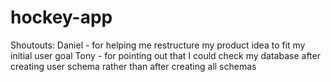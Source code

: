 # hockey-app

Shoutouts: 
Daniel - for helping me restructure my product idea to fit my initial user goal
Tony - for pointing out that I could check my database after creating user schema rather than after creating all schemas 